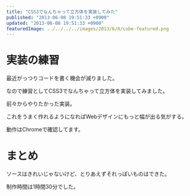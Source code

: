 ```yaml
---
title: "CSS3でなんちゃって立方体を実装してみた"
published: "2013-06-08 19:51:33 +0900"
updated: "2013-06-08 19:51:33 +0900"
featuredImage: ../../../../images/2013/6/8/cube-featured.png
---
```


# 実装の練習

最近がっつりコードを書く機会が減りました。

なので練習としてCSS3でなんちゃって立方体を実装してみました。

前々からやりたかった実装。

これをうまく作れるようになればWebデザインにもっと幅が出る気がする。

動作はChromeで確認してます。

# まとめ

ソースはきれいじゃないけど、とりあえずそれっぽいものはできた。

制作時間は1時間30分でした。
